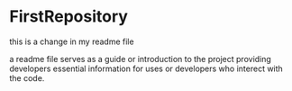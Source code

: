 # FirstRepository


this is a change in my readme file

a readme file serves as a guide or introduction to the project
providing developers essential information for uses or developers who
interect with the code.